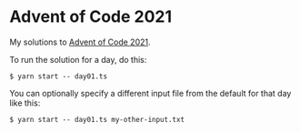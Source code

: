 # Advent of Code 2021

My solutions to [Advent of Code 2021](https://adventofcode.com/2021).

To run the solution for a day, do this:

```
$ yarn start -- day01.ts
```

You can optionally specify a different input file from the default for that day
like this:

```
$ yarn start -- day01.ts my-other-input.txt
```
